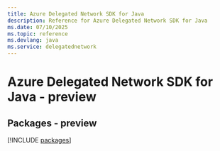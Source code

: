```yaml
---
title: Azure Delegated Network SDK for Java
description: Reference for Azure Delegated Network SDK for Java
ms.date: 07/10/2025
ms.topic: reference
ms.devlang: java
ms.service: delegatednetwork
---
```

# Azure Delegated Network SDK for Java - preview
## Packages - preview
[!INCLUDE [packages](delegated-network-index.md)]